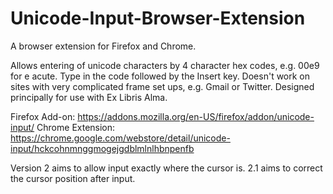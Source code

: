 # Unicode-Input-Browser-Extension

A browser extension for Firefox and Chrome. 

Allows entering of unicode characters by 4 character hex codes, e.g. 00e9 for e acute. Type in the code followed by the Insert key. Doesn't work on sites with very complicated frame set ups, e.g. Gmail or Twitter. Designed principally for use with Ex Libris Alma. 

Firefox Add-on: https://addons.mozilla.org/en-US/firefox/addon/unicode-input/
Chrome Extension: https://chrome.google.com/webstore/detail/unicode-input/hckcohnmnggmogejgdblmlnlhbnpenfb
 
Version 2 aims to allow input exactly where the cursor is. 2.1 aims to correct the cursor position after input.

